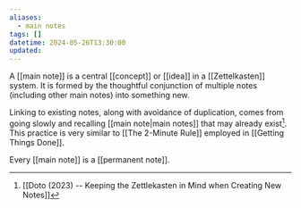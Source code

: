 ```yaml
---
aliases:
  - main notes
tags: []
datetime: 2024-05-26T13:30:00
updated:
---
```

A [[main note]] is a central [[concept]] or [[idea]] in a [[Zettelkasten]] system. It is formed by the thoughtful conjunction of multiple notes (including other main notes) into something new.

Linking to existing notes, along with avoidance of duplication, comes from going slowly and recalling [[main note|main notes]] that may already exist[^1]. This practice is very similar to [[The 2-Minute Rule]] employed in [[Getting Things Done]].

Every [[main note]] is a [[permanent note]].

[^1]: [[Doto (2023) -- Keeping the Zettlekasten in Mind when Creating New Notes]]